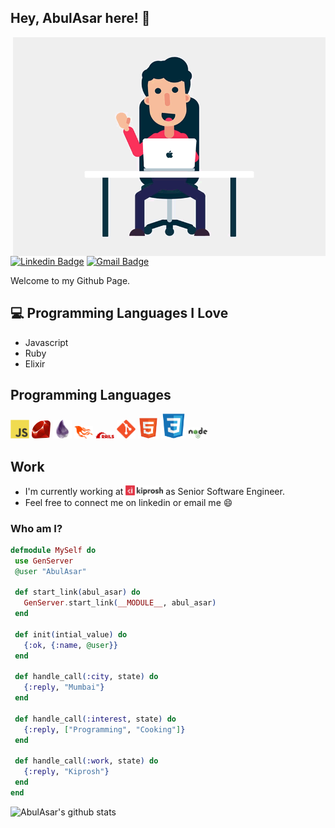 <h2> Hey, AbulAsar here! 👋</h2>

<img src = 'https://github.com/abulsayyad123/abulsayyad123/blob/master/images/hi.gif' width='500' height='350' alt = 'Hi' align='right'/>

[![Linkedin Badge](https://img.shields.io/badge/-AbulAsar-blue?style=flat-square&logo=Linkedin&logoColor=white&link=https://www.linkedin.com/in/haany-ali)](https://www.linkedin.com/in/abulasar-sayyad-17a2611b/) [![Gmail Badge](https://img.shields.io/badge/-abul.asar22@gmail.com-c14438?style=flat-square&logo=Gmail&logoColor=white&link=mailto:asterp04@gmail.com)](mailto:abul.asar22@gmail.com)

Welcome to my Github Page.

## :computer: Programming Languages I Love
* Javascript
* Ruby
* Elixir

## Programming Languages
<img src = 'https://github.com/abulsayyad123/abulsayyad123/blob/master/images/js.svg' width='30'/> <img src = 'https://github.com/abulsayyad123/abulsayyad123/blob/master/images/ruby.svg' width='30'/> <img src = 'https://github.com/abulsayyad123/abulsayyad123/blob/master/images/elixir-lang.svg' width='30'/> <img src = 'https://github.com/abulsayyad123/abulsayyad123/blob/master/images/phoenix.svg' width='30'/> <img src = 'https://github.com/abulsayyad123/abulsayyad123/blob/master/images/rails.svg' width='30'/> <img src = 'https://github.com/abulsayyad123/abulsayyad123/blob/master/images/git.svg' width='30'/> <img src = 'https://github.com/abulsayyad123/abulsayyad123/blob/master/images/html.svg' width='33'/> <img src = 'https://github.com/abulsayyad123/abulsayyad123/blob/master/images/css.svg' height='40'/> <img src = 'https://github.com/abulsayyad123/abulsayyad123/blob/master/images/node.svg' width='30'/>

## Work
 * I'm currently working at <img src = 'https://github.com/abulsayyad123/abulsayyad123/blob/master/images/kiprosh.svg' width='60' /> as Senior Software Engineer.
 * Feel free to connect me on linkedin or email me :smile:

### Who am I?
 ```elixir
 defmodule MySelf do
  use GenServer
  @user "AbulAsar"

  def start_link(abul_asar) do
    GenServer.start_link(__MODULE__, abul_asar)
  end

  def init(intial_value) do
    {:ok, {:name, @user}}
  end

  def handle_call(:city, state) do
    {:reply, "Mumbai"}
  end

  def handle_call(:interest, state) do
    {:reply, ["Programming", "Cooking"]}
  end
  
  def handle_call(:work, state) do
    {:reply, "Kiprosh"}
  end
end
```
![AbulAsar's github stats](https://github-readme-stats.vercel.app/api?username=abulsayyad123&show_icons=true&hide=[%22issues%22])
